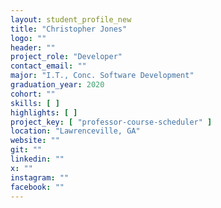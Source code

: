 ```yaml
---
layout: student_profile_new
title: "Christopher Jones"
logo: ""
header: ""
project_role: "Developer"
contact_email: ""
major: "I.T., Conc. Software Development"
graduation_year: 2020
cohort: ""
skills: [ ]
highlights: [ ]
project_key: [ "professor-course-scheduler" ]
location: "Lawrenceville, GA"
website: ""
git: ""
linkedin: ""
x: ""
instagram: ""
facebook: ""
---
```

